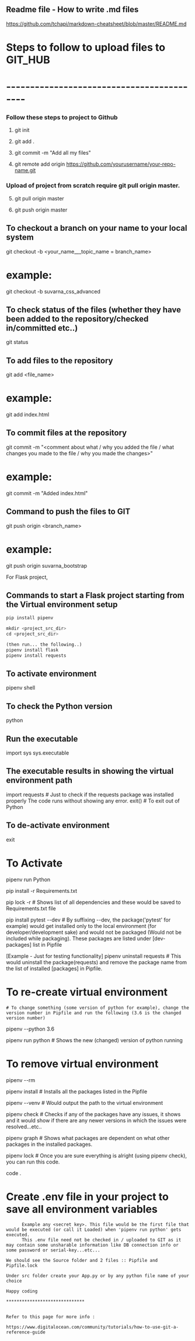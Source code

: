 ## Readme file - How to write .md files 
https://github.com/tchapi/markdown-cheatsheet/blob/master/README.md

# Steps to follow to upload files to GIT_HUB
# ------------------------------------------

### Follow these steps to project to Github

1) git init

2) git add .

3) git commit -m "Add all my files"

4) git remote add origin https://github.com/yourusername/your-repo-name.git

### **Upload of project from scratch require git pull origin master.**

5) git pull origin master

6) git push origin master

## To checkout a branch on your name to your local system
git checkout -b <your_name___topic_name = branch_name>

# example:
git checkout -b suvarna_css_advanced

## To check status of the files (whether they have been added to the repository/checked in/committed etc..)
git status

## To add files to the repository
git add <file_name>

# example:
git add index.html

## To commit files at the repository
git commit -m "<comment about what / why you added the file / what changes you made to the file / why you made the changes>"

# example:
git commit -m "Added index.html"


## Command to push the files to GIT
git push origin <branch_name>

# example:
git push origin suvarna_bootstrap


For Flask project,

## Commands to start a Flask project starting from the Virtual environment setup
```Python code
pip install pipenv

mkdir <project_src_dir>
cd <project_src_dir>

(then run... the following..)
pipenv install flask
pipenv install requests
```
## To activate environment
pipenv shell

## To check the Python version
python

## Run the executable
import sys
sys.executable
## The executable results in showing the virtual environment path

import requests     # Just to check if the requests package was installed properly The code runs without showing any error.
exit()              # To exit out of Python

## To de-activate environment
exit


# To Activate
pipenv run Python

pip install -r Requirements.txt

pip lock -r             # Shows list of all dependencies and these would be saved to Requirements.txt file

pip install pytest --dev     # By suffixing --dev, the package('pytest' for example) would get installed only to the local environment 
                               (for developer/development sake) and would not be packaged (Would not be included while packaging).
                               These packages are listed under [dev-packages] list in Pipfile
                               
                               
[Example - Just for testing functionality]
pipenv uninstall requests          # This would uninstall the package(requests) and remove the package name from the list of installed                                        [packages] in Pipfile.


# To re-create virtual environment
    # To change something (some version of python for example), change the version number in Pipfile and run the following (3.6 is the changed version number)
    
pipenv --python 3.6 

pipenv run python                 # Shows the new (changed) version of python running


# To remove virtual environment

pipenv --rm


pipenv install                      # Installs all the packages listed in the Pipfile


pipenv --venv                       # Would output the path to the virtual environment


pipenv check                        # Checks if any of the packages have any issues, it shows and it would show if there are any newer 
                                      versions in which the issues were resolved...etc..
                                      
                                      
pipenv graph                        # Shows what packages are dependent on what other packages in the installed packages.


pipenv lock                         # Once you are sure everything is alright (using pipenv check), you can run this code.


code .

# Create .env file in your project to save all environment variables
          Example any <secret key>. This file would be the first file that would be executed (or call it Loaded) when 'pipenv run python' gets executed.
          This .env file need not be checked in / uploaded to GIT as it may contain some unsharable information like DB connection info or some password or serial-key...etc...
          



```
We should see the Source folder and 2 files :: Pipfile and Pipfile.lock

Under src folder create your App.py or by any python file name of your choice 

Happy coding

******************************


Refer to this page for more info :

https://www.digitalocean.com/community/tutorials/how-to-use-git-a-reference-guide


